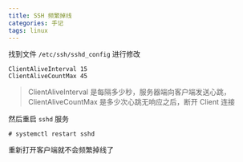 ```yaml
---
title: SSH 频繁掉线
categories: 手记
tags: linux
---
```


找到文件 `/etc/ssh/sshd_config` 进行修改

```
ClientAliveInterval 15
ClientAliveCountMax 45
```

<!-- more -->

> ClientAliveInterval 是每隔多少秒，服务器端向客户端发送心跳，ClientAliveCountMax 是多少次心跳无响应之后，断开 Client 连接

然后重启 `sshd` 服务

```shell
# systemctl restart sshd
```

重新打开客户端就不会频繁掉线了
